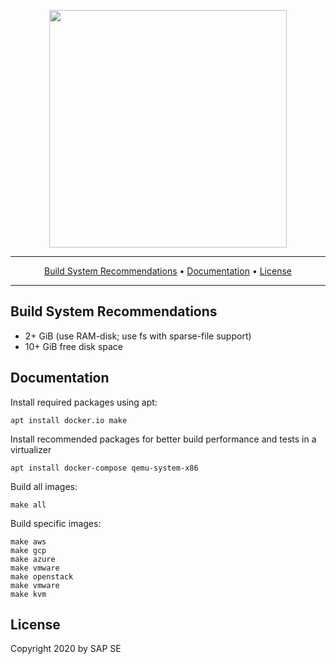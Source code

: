 <p align="center">
 <a href="https://www.gardenlinux.io/">
  <img
     src="https://raw.githubusercontent.com/gardenlinux/gardenlinux/master/logo/gardenlinux-logo-black-text.svg"
     width="380"
  />
 </a>
</p>

<hr />
<p align="center">
    <a href="#build-system-recommendations">Build System Recommendations</a> &bull;
    <a href="#documentation">Documentation</a> &bull;
    <a href="#license">License</a>
</p>
<hr />

## Build System Recommendations

- 2+ GiB (use RAM-disk; use fs with sparse-file support)
- 10+ GiB free disk space

## Documentation

Install required packages using apt:

    apt install docker.io make

Install recommended packages for better build performance and tests in a virtualizer

    apt install docker-compose qemu-system-x86

Build all images:

    make all

Build specific images:

    make aws
    make gcp
    make azure
    make vmware
    make openstack
    make vmware
    make kvm

## License

Copyright 2020 by SAP SE
